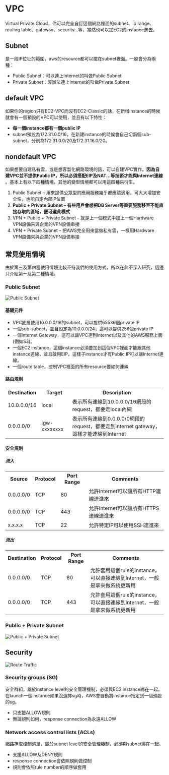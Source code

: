 # VPC
Virtual Private Cloud，你可以完全自訂這個網路裡面的subnet、ip range、routing table、gateway、security...等，當然也可以加EC2的instance進去。

## Subnet
是一段IP位址的範圍，aws的resource都可以擺在subnet裡面。一般會分為兩種：
* Public Subnet：可以連上Internet的叫做Public Subnet
* Private Subnet：沒辦法連上Internet的叫做Private Subnet

## default VPC
如果你的region只有EC2-VPC而沒有EC2-Classic的話，在新增instance的時候就會有一個預設的VPC可以使用，並且有以下特性：
* **每一個instance都有一個public IP**
* subnet預設為172.31.0.0/16，在新建instance的時候會自己切兩個sub-subnet，分別為172.31.0.0/20及172.31.16.0/20。

## nondefault VPC
如果想要自建私有雲，或是想客製化網路環境的話，可以自建VPC實作。**因為自建VPC並不提供Public IP，所以必須搭配EIP及NAT...等技術才能與Internet連線** 。基本上有以下四種情境，其他的變型情境都可以用這四種來衍生。

1. Public Subnet – 用來提供公眾型的應用服務幾乎都應該適用，可大大增加安全性，也能自定內部IP位置
2. **Public + Private Subnet – 有些用戶會想把DB Server等重要服務移至不能直接存取的區域，便可選此模式**
3. VPN + Public + Private Subnet – 就是上一個模式中加上一個Hardware VPN設備來與企業的VPN設備串接
4. VPN + Private Subnet – 把AWS完全用來當做私有雲，一樣用Hardware VPN設備來與企業的VPN設備串接

## 常見使用情境
由於第三及第四種使用情境比較不符我們的使用方式，所以在此不深入研究，這邊只介紹第一及第二種情境。

### Public Subnet
![Public Subnet](http://docs.aws.amazon.com/AmazonVPC/latest/UserGuide/images/Case1_Diagram.png)

#### 基礎元件
* VPC底層使用10.0.0.0/16的subnet，可以提供65536個private IP
* 一個sub-subnet，並且設定為10.0.0.0/24，這可以提供256個private IP
* 一個Internet Gateway，這可以讓VPC連到Internet以及其他的AWS服務上面(例如S3)。
* 一個EC2 instance，這個instance必須要加到這個VPC裡面才能跟其他instance連線，並且啟用EIP，這樣子instance才有Public IP可以讓Internet連線。
* 一個route table，控制VPC裡面的所有resource要如何連線

#### 路由規則
<table>
	<tr>
		<th>Destination</th>
		<th>Target</th>
		<th>Description</th>
	</tr>
	<tr>
		<td>10.0.0.0/16</td>
		<td>local</td>
		<td>表示所有連線到10.0.0.0/16網段的request，都要走local內網</td>
	</tr>
	<tr>
		<td>0.0.0.0/0</td>
		<td>igw-xxxxxxxx</td>
		<td>表示所有連線到0.0.0.0/0網段的request，都要走到internet gateway，這樣才能連線到Internet</td>
	</tr>
</table>

#### 安全規則
##### 流入
<table>
	<tr>
		<th>Source</th>
		<th>Protocol</th>
		<th>Port Range</th>
		<th>Comments</th>
	</tr>
	<tr>
		<td>0.0.0.0/0</td>
		<td>TCP</td>
		<td>80</td>
		<td>允許Internet可以讓所有HTTP連線連進來</td>
	</tr>
	<tr>
		<td>0.0.0.0/0</td>
		<td>TCP</td>
		<td>443</td>
		<td>允許Internet可以讓所有HTTPS連線連進來</td>
	</tr>
	<tr>
		<td>x.x.x.x</td>
		<td>TCP</td>
		<td>22</td>
		<td>允許特定IP可以使用SSH連進來</td>
	</tr>
</table>

##### 流出
<table>
	<tr>
		<th>Destination</th>
		<th>Protocol</th>
		<th>Port Range</th>
		<th>Comments</th>
	</tr>
	<tr>
		<td>0.0.0.0/0</td>
		<td>TCP</td>
		<td>80</td>
		<td>允許套用這個rule的instance，可以直接連線到Internet，一般是拿來做系統更新用</td>
	</tr>
	<tr>
		<td>0.0.0.0/0</td>
		<td>TCP</td>
		<td>443</td>
		<td>允許套用這個rule的instance，可以直接連線到Internet，一般是拿來做系統更新用</td>
	</tr>
</table>

### Public + Private Subnet
![Public + Private Subnet](http://docs.aws.amazon.com/AmazonVPC/latest/UserGuide/images/Case2_Diagram.png)

## Security
![Route Traffic](http://docs.aws.amazon.com/AmazonVPC/latest/UserGuide/images/Route_Traffic.png)

### Security groups (SG)
安全群組，屬於instance level的安全管理機制，必須與EC2 instance綁在一起。在launch一個instance如果沒選擇sg時，AWS會自動將instance指定到一個預設的sg。
* 只支援ALLOW規則
* 無論規則如何，response connection為永遠ALLOW

### Network access control lists (ACLs)
網路存取控制清單，屬於subnet level的安全管理機制，必須與subnet綁在一起。
* 支援ALLOW及DENY規則
* response connection會依照規則做控制
* 規則會依照rule number的順序做套用